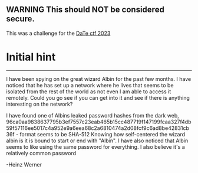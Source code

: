 ## WARNING This should NOT be considered secure. 

This was a challenge for the [DaTe ctf 2023](https://datateknologerna.org/ctf/wizardry/magic_signal)

# Initial hint

***

I have been spying on the great wizard Albin for the past few months. I have noticed that he has set up a network where he lives that seems to be isolated from the rest of the world as not even I am able to access it remotely.
Could you go see if you can get into it and see if there is anything interesting on the network?

I have found one of Albins leaked password hashes from the dark web, 96ca0aa9838637795b3ef7557c23eab465b15cc487719f147199fcaa327f4db59f57116ee5017c4a952e9a6eea68c2a6810474a2d08fcf9c6ad8be42831cb36f - format seems to be SHA-512
Knowing how self-centered the wizard albin is it is bound to start or end with "Albin". I have also noticed that Albin seems to like using the same password for everything. I also believe it's a relatively common password

-Heinz Werner
